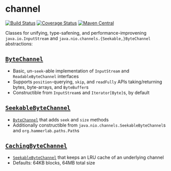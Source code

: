 # channel

[![Build Status](https://travis-ci.org/hammerlab/io-utils.svg?branch=master)](https://travis-ci.org/hammerlab/io-utils)
[![Coverage Status](https://coveralls.io/repos/github/hammerlab/io-utils/badge.svg?branch=master)](https://coveralls.io/github/hammerlab/io-utils?branch=master)
[![Maven Central](https://img.shields.io/maven-central/v/org.hammerlab/channel_2.11.svg?maxAge=600)](http://search.maven.org/#search%7Cga%7C1%7Corg.hammerlab%20channel)

Classes for unifying, type-safening, and performance-improvening `java.io.InputStream` and `java.nio.channels.{Seekable,}ByteChannel` abstractions:
 
 ## [`ByteChannel`](src/main/scala/org/hammerlab/channel/ByteChannel.scala)
 
 - Basic, un-`seek`-able implementation of `InputStream` and `ReadableByteChannel` interfaces
 - Supports `position`-querying, `skip`, and `readFully` APIs taking/returning bytes, byte-arrays, and `ByteBuffer`s
 - Constructible from `InputStream`s and `Iterator[Byte]`s, by default
 
## [`SeekableByteChannel`](src/main/scala/org/hammerlab/channel/SeekableByteChannel.scala)

- [`ByteChannel`](#bytechannel) that adds `seek` and `size` methods
- Additionally constructible from `java.nio.channels.SeekableByteChannel`s and `org.hammerlab.paths.Path`s

## [`CachingByteChannel`](src/main/scala/org/hammerlab/channel/CachingChannel.scala)

- [`SeekableByteChannel`](#seekablebytechannel) that keeps an LRU cache of an underlying channel
- Defaults: 64KB blocks, 64MB total size
